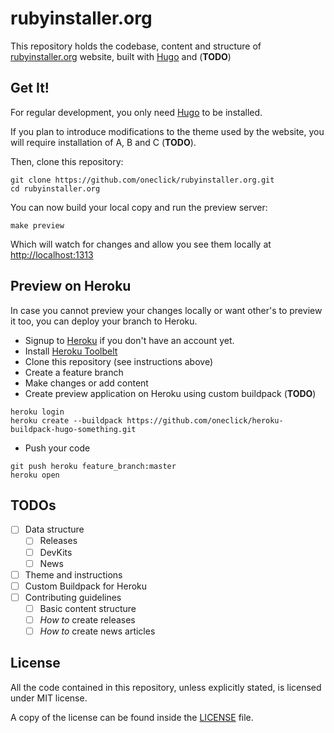 # rubyinstaller.org

This repository holds the codebase, content and structure of
[rubyinstaller.org](http://rubyinstaller.org) website, built with
[Hugo](http://hugo.spf13.com) and (**TODO**)

## Get It!

For regular development, you only need [Hugo](http://hugo.spf13.com) to be
installed.

If you plan to introduce modifications to the theme used by the website, you
will require installation of A, B and C (**TODO**).

Then, clone this repository:

```console
git clone https://github.com/oneclick/rubyinstaller.org.git
cd rubyinstaller.org
```

You can now build your local copy and run the preview server:

```console
make preview
```

Which will watch for changes and allow you see them locally at
[http://localhost:1313](http://localhost:1313/)

## Preview on Heroku

In case you cannot preview your changes locally or want other's to preview it
too, you can deploy your branch to Heroku.

- Signup to [Heroku](https://www.heroku.com/) if you don't have an account yet.
- Install [Heroku Toolbelt](https://toolbelt.heroku.com/)
- Clone this repository (see instructions above)
- Create a feature branch
- Make changes or add content
- Create preview application on Heroku using custom buildpack (**TODO**)

```console
heroku login
heroku create --buildpack https://github.com/oneclick/heroku-buildpack-hugo-something.git
```

- Push your code

```console
git push heroku feature_branch:master
heroku open
```
## TODOs

- [ ] Data structure
  - [ ] Releases
  - [ ] DevKits
  - [ ] News
- [ ] Theme and instructions
- [ ] Custom Buildpack for Heroku
- [ ] Contributing guidelines
  - [ ] Basic content structure
  - [ ] *How to* create releases
  - [ ] *How to* create news articles

## License

All the code contained in this repository, unless explicitly stated, is
licensed under MIT license.

A copy of the license can be found inside the [LICENSE](LICENSE) file.
